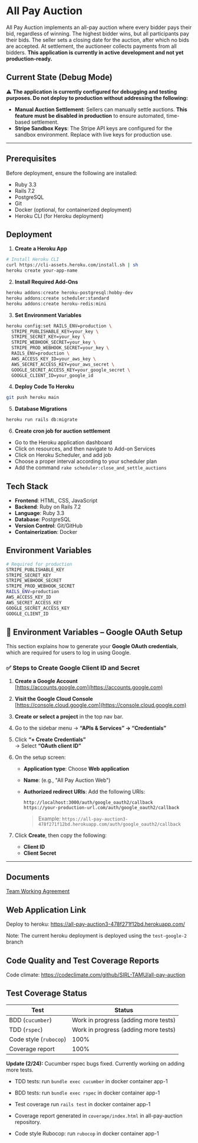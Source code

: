 # All Pay Auction
All Pay Auction implements an all-pay auction where every bidder pays their bid, regardless of winning. The highest bidder wins, but all participants pay their bids. The seller sets a closing date for the auction, after which no bids are accepted. At settlement, the auctioneer collects payments from all bidders. **This application is currently in active development and not yet production-ready.**

## Current State (Debug Mode)

⚠️ **The application is currently configured for debugging and testing purposes. Do not deploy to production without addressing the following:**

- **Manual Auction Settlement**: Sellers can manually settle auctions. **This feature must be disabled in production** to ensure automated, time-based settlement.
- **Stripe Sandbox Keys**: The Stripe API keys are configured for the sandbox environment. Replace with live keys for production use.

---

## Prerequisites

Before deployment, ensure the following are installed:
- Ruby 3.3
- Rails 7.2
- PostgreSQL
- Git
- Docker (optional, for containerized deployment)
- Heroku CLI (for Heroku deployment)

## Deployment

1. **Create a Heroku App**
```bash
# Install Heroku CLI
curl https://cli-assets.heroku.com/install.sh | sh
heroku create your-app-name
```

2. **Install Required Add-Ons**
```bash
heroku addons:create heroku-postgresql:hobby-dev
heroku addons:create scheduler:standard
heroku addons:create heroku-redis:mini
```

3. **Set Environment Variables**
```bash
heroku config:set RAILS_ENV=production \
  STRIPE_PUBLISHABLE_KEY=your_key \
  STRIPE_SECRET_KEY=your_key \
  STRIPE_WEBHOOK_SECRET=your_key \
  STRIPE_PROD_WEBHOOK_SECRET=your_key \
  RAILS_ENV=production \
  AWS_ACCESS_KEY_ID=your_aws_key \
  AWS_SECRET_ACCESS_KEY=your_aws_secret \
  GOOGLE_SECRET_ACCESS_KEY=your_google_secret \
  GOOGLE_CLIENT_ID=your_google_id
```
4. **Deploy Code To Heroku**
```bash
git push heroku main
```

5. **Database Migrations**
```bash
heroku run rails db:migrate
```

6. **Create cron job for auction settlement**
- Go to the Heroku application dashboard
- Click on resources, and then navigate to Add-on Services
- Click on Heroku Scheduler, and add job
- Choose a proper interval according to your scheduler plan
- Add the command `rake scheduler:close_and_settle_auctions`

## Tech Stack
- **Frontend**: HTML, CSS, JavaScript
- **Backend**: Ruby on Rails 7.2
- **Language**: Ruby 3.3
- **Database**: PostgreSQL
- **Version Control**: Git/GitHub
- **Containerization**: Docker

## Environment Variables

```bash
# Required for production
STRIPE_PUBLISHABLE_KEY
STRIPE_SECRET_KEY
STRIPE_WEBHOOK_SECRET
STRIPE_PROD_WEBHOOK_SECRET
RAILS_ENV=production
AWS_ACCESS_KEY_ID
AWS_SECRET_ACCESS_KEY
GOOGLE_SECRET_ACCESS_KEY
GOOGLE_CLIENT_ID
```

## 🔐 Environment Variables – Google OAuth Setup

This section explains how to generate your **Google OAuth credentials**, which are required for users to log in using Google.

### ✅ Steps to Create Google Client ID and Secret

1. **Create a Google Account**  
   [https://accounts.google.com](https://accounts.google.com)

2. **Visit the Google Cloud Console**  
   [https://console.cloud.google.com](https://console.cloud.google.com)

3. **Create or select a project** in the top nav bar.

4. Go to the sidebar menu → **“APIs & Services” → “Credentials”**

5. Click **“+ Create Credentials”**  
   → Select **“OAuth client ID”**

6. On the setup screen:
   - **Application type**: Choose **Web application**
   - **Name**: (e.g., "All Pay Auction Web")
   - **Authorized redirect URIs**: Add the following URIs:

     ```
     http://localhost:3000/auth/google_oauth2/callback
     https://your-production-url.com/auth/google_oauth2/callback
     ```

     > Example:
     > `https://all-pay-auction3-478f271f12bd.herokuapp.com/auth/google_oauth2/callback`

7. Click **Create**, then copy the following:
   - **Client ID**
   - **Client Secret**

---




## Documents
[Team Working Agreement](/documentation/TWA.md)

## Web Application Link
Deploy to heroku: https://all-pay-auction3-478f271f12bd.herokuapp.com/

Note: The current heroku deployment is deployed using the `test-google-2` branch

## Code Quality and Test Coverage Reports
Code climate: https://codeclimate.com/github/SIRL-TAMU/all-pay-auction

## Test Coverage Status

| Test                      | Status            |                 
| -----------               | -----------       |
| BDD (`cucumber`)          | Work in progress (adding more tests)  |           
| TDD (`rspec`)             | Work in progress (adding more tests) |           
| Code style (`rubocop`)    | 100%              |           
| Coverage report           | 100%              |           

**Update (2/24):** Cucumber rspec bugs fixed. Currently working on adding more tests.

- TDD tests: run `bundle exec cucumber` in docker container app-1

- BDD tests: run `bundle exec rspec` in docker container app-1

- Test coverage run `rails test` in docker container app-1

- Coverage report generated in `coverage/index.html` in all-pay-auction repository.

- Code style Rubocop: run `rubocop` in docker container app-1



